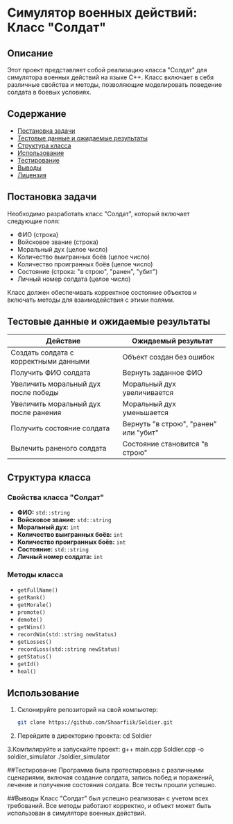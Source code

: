 # Симулятор военных действий: Класс "Солдат"

## Описание
Этот проект представляет собой реализацию класса "Солдат" для симулятора военных действий на языке C++. Класс включает в себя различные свойства и методы, позволяющие моделировать поведение солдата в боевых условиях.

## Содержание
- [Постановка задачи](#постановка-задачи)
- [Тестовые данные и ожидаемые результаты](#тестовые-данные-и-ожидаемые-результаты)
- [Структура класса](#структура-класса)
- [Использование](#использование)
- [Тестирование](#тестирование)
- [Выводы](#выводы)
- [Лицензия](#лицензия)

## Постановка задачи
Необходимо разработать класс "Солдат", который включает следующие поля:
- ФИО (строка)
- Войсковое звание (строка)
- Моральный дух (целое число)
- Количество выигранных боёв (целое число)
- Количество проигранных боёв (целое число)
- Состояние (строка: "в строю", "ранен", "убит")
- Личный номер солдата (целое число)

Класс должен обеспечивать корректное состояние объектов и включать методы для взаимодействия с этими полями.

## Тестовые данные и ожидаемые результаты
| Действие                                   | Ожидаемый результат                             |
|--------------------------------------------|------------------------------------------------|
| Создать солдата с корректными данными     | Объект создан без ошибок                       |
| Получить ФИО солдата                       | Вернуть заданное ФИО                          |
| Увеличить моральный дух после победы      | Моральный дух увеличивается                    |
| Увеличить моральный дух после ранения     | Моральный дух уменьшается                      |
| Получить состояние солдата                 | Вернуть "в строю", "ранен" или "убит"        |
| Вылечить раненого солдата                 | Состояние становится "в строю"                |

## Структура класса
### Свойства класса "Солдат"
- **ФИО:** `std::string`
- **Войсковое звание:** `std::string`
- **Моральный дух:** `int`
- **Количество выигранных боёв:** `int`
- **Количество проигранных боёв:** `int`
- **Состояние:** `std::string`
- **Личный номер солдата:** `int`

### Методы класса
- `getFullName()`
- `getRank()`
- `getMorale()`
- `promote()`
- `demote()`
- `getWins()`
- `recordWin(std::string newStatus)`
- `getLosses()`
- `recordLoss(std::string newStatus)`
- `getStatus()`
- `getId()`
- `heal()`

## Использование
1. Склонируйте репозиторий на свой компьютер:
   ```bash
   git clone https://github.com/Shaarfiik/Soldier.git

2. Перейдите в директорию проекта:
  cd Soldier

3.Компилируйте и запускайте проект:
  g++ main.cpp Soldier.cpp -o soldier_simulator
  ./soldier_simulator

##Тестирование
Программа была протестирована с различными сценариями, включая создание солдата, запись побед и поражений, лечение и получение состояния солдата. Все тесты прошли успешно.

##Выводы
Класс "Солдат" был успешно реализован с учетом всех требований. Все методы работают корректно, и объект может быть использован в симуляторе военных действий.
